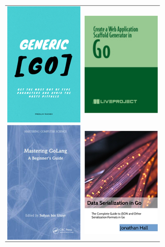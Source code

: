 <table>
  <tr>
    <td> <img src="/covers/Generic Go.png" alt="1" width=360px height=auto></td>
    <td><img src="/covers/Create a Web Application Scaffold Generator in Go.jpg" alt="2" width=360px height=auto></td>
  </tr>
  <tr>
    <td><img src="/covers/Mastering GoLang.jpg" alt="3" width=360px height=auto></td>
    <td><img src="/covers/Data Serialization in Go.png" alt="4" width=360px height=auto></td>
  </tr>
</table>
